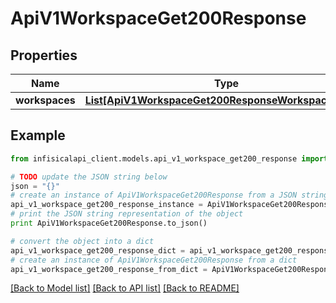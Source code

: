 # ApiV1WorkspaceGet200Response


## Properties
Name | Type | Description | Notes
------------ | ------------- | ------------- | -------------
**workspaces** | [**List[ApiV1WorkspaceGet200ResponseWorkspacesInner]**](ApiV1WorkspaceGet200ResponseWorkspacesInner.md) |  | 

## Example

```python
from infisicalapi_client.models.api_v1_workspace_get200_response import ApiV1WorkspaceGet200Response

# TODO update the JSON string below
json = "{}"
# create an instance of ApiV1WorkspaceGet200Response from a JSON string
api_v1_workspace_get200_response_instance = ApiV1WorkspaceGet200Response.from_json(json)
# print the JSON string representation of the object
print ApiV1WorkspaceGet200Response.to_json()

# convert the object into a dict
api_v1_workspace_get200_response_dict = api_v1_workspace_get200_response_instance.to_dict()
# create an instance of ApiV1WorkspaceGet200Response from a dict
api_v1_workspace_get200_response_from_dict = ApiV1WorkspaceGet200Response.from_dict(api_v1_workspace_get200_response_dict)
```
[[Back to Model list]](../README.md#documentation-for-models) [[Back to API list]](../README.md#documentation-for-api-endpoints) [[Back to README]](../README.md)


